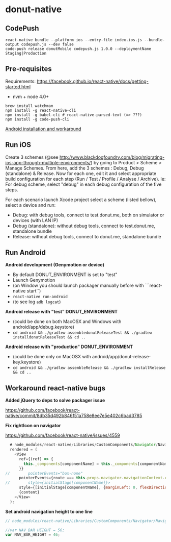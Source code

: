 # donut-native

## CodePush

```
react-native bundle --platform ios --entry-file index.ios.js --bundle-output codepush.js --dev false
code-push release donutMobile codepush.js 1.0.0 --deploymentName Staging|Production
```

## Pre-requisites

Requirements: https://facebook.github.io/react-native/docs/getting-started.html

* nvm + node 4.0+

```
brew install watchman
npm install -g react-native-cli
npm install -g babel-cli # react-native-parsed-text (=> ???)
npm install -g code-push-cli
```

[Android installation and workaround](./Android.md)

## Run iOS

Create 3 schemes (@see http://www.blackdogfoundry.com/blog/migrating-ios-app-through-multiple-environments/) by going to Product > Scheme > Manage Schemes.
From here, add the 3 schemes : Debug, Debug (standalone) & Release.
Now for each one, edit it and select appropriate build configuration for each step (Run / Test / Profile / Analyse / Archive).
Ie: For debug scheme, select "debug" in each debug configuration of the five steps.

For each scenario launch Xcode project select a scheme (listed bellow), select a device and run:

* Debug: with debug tools, connect to test.donut.me, both on simulator or devices (with LAN IP)
* Debug (standalone): without debug tools, connect to test.donut.me, standalone bundle
* Release: without debug tools, connect to donut.me, standalone bundle

## Run Android

**Android  development (Genymotion or device)**
* By default DONUT_ENVIRONMENT is set to "test"
* Launch Genymotion
* (on Window you should launch packager manually before with ```react-native start``)
* ```react-native run-android```
* (to see log ```adb logcat```)

**Android release with "test" DONUT_ENVIRONMENT**
* (could be done on both MacOSX and Windows with android/app/debug.keystore)
* ```cd android && ./gradlew assembledonutReleaseTest && ./gradlew installdonutReleaseTest && cd ..```

**Android release with "production" DONUT_ENVIRONMENT**
* (could be done only on MacOSX with android/app/donut-release-key.keystore)
* ```cd android && ./gradlew assembleRelease && ./gradlew installRelease && cd ..```

## Workaround react-native bugs

**Added jQuery to deps to solve packager issue**
 
https://github.com/facebook/react-native/commit/8db35d492b846f51a758e8ee7e5e402c6bad3785

**Fix rightIcon on navigator**

https://github.com/facebook/react-native/issues/4559

```javascript
  # node_modules/react-native/Libraries/CustomComponents/Navigator/NavigatorNavigationBar.js
  rendered = (
    <View
      ref={(ref) => {
        this._components[componentName] = this._components[componentName].set(route, ref);
      }}
//        pointerEvents="box-none"
      pointerEvents={route === this.props.navigator.navigationContext.currentRoute ? 'box-none' : 'none'}
//        style={initialStage[componentName]}>
      style={[initialStage[componentName], {marginLeft: 0, flexDirection: 'column', justifyContent:'center'}]}>
      {content}
    </View>
  );
```

**Set android navigation height to one line**

```javascript
// node_modules/react-native/Libraries/CustomComponents/Navigator/NavigatorNavigationBarStylesAndroid.js:33

//var NAV_BAR_HEIGHT = 56;
var NAV_BAR_HEIGHT = 46;
```
